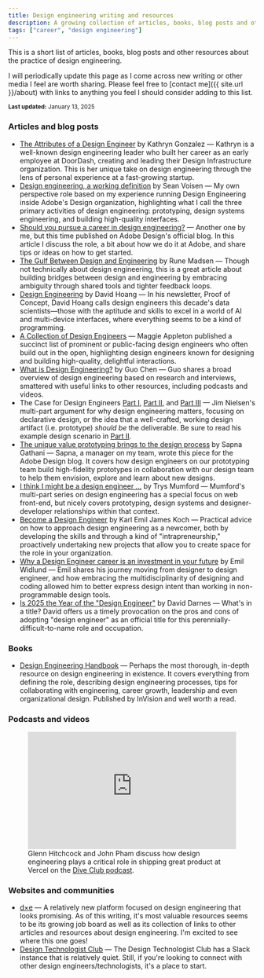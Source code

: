 ```yaml
---
title: Design engineering writing and resources
description: A growing collection of articles, books, blog posts and other resources about design engineering.
tags: ["career", "design engineering"]
---
```


This is a short list of articles, books, blog posts and other resources about the practice of design engineering. 

I will periodically update this page as I come across new writing or other media I feel are worth sharing. Please feel free to [contact me]({{ site.url }}/about) with links to anything you feel I should consider adding to this list.

<small>**Last updated:** <time datetime="2025-01-13">January 13, 2025</time></small>

### Articles and blog posts
- [The Attributes of a Design Engineer](https://www.ryngonzalez.com/blog/the-attributes-of-a-design-engineer) by Kathryn Gonzalez — Kathryn is a well-known design engineering leader who built her career as an early employee at DoorDash, creating and leading their Design Infrastructure organization. This is her unique take on design engineering through the lens of personal experience at a fast-growing startup.
- [Design engineering, a working definition](https://sean.voisen.org/writing/design-engineering-working-definition) by Sean Voisen — My own perspective role based on my experience running Design Engineering inside Adobe's Design organization, highlighting what I call the three primary activities of design engineering: prototyping, design systems engineering, and building high-quality interfaces.
- [Should you pursue a career in design
  engineering?](https://adobe.design/stories/leading-design/should-you-pursue-a-career-in-design-engineering) — Another one by me, but this time published on Adobe Design's official blog. In this article I discuss the role, a bit about how we do it at Adobe, and share tips or ideas on how to get started.
- [The Gulf Between Design and Engineering](https://designsystems.international/ideas/the-gulf-between-design-and-engineering/) by Rune Madsen — Though not technically about design engineering, this is a great article about building bridges between design and engineering by embracing ambiguity through shared tools and tighter feedback loops.
- [Design Engineering](https://www.proofofconcept.pub/p/design-engineering) by David Hoang — In his newsletter, Proof of Concept, David Hoang calls design engineers this decade's data scientists—those with the aptitude and skills to excel in a world of AI and multi-device interfaces, where everything seems to be a kind of programming.
- [A Collection of Design Engineers](https://maggieappleton.com/design-engineers) — Maggie Appleton published a succinct list of prominent or public-facing design engineers who often build out in the open, highlighting design engineers known for designing and building high-quality, delightful interactions.
- [What is Design Engineering?](https://www.letsguo.com/posts/what-is-design-engineering) by Guo Chen — Guo shares a broad overview of design engineering based on research and interviews, smattered with useful links to other resources, including podcasts and videos.
- The Case for Design Engineers [Part I](https://blog.jim-nielsen.com/2022/the-case-for-design-engineers/), [Part II](https://blog.jim-nielsen.com/2024/the-case-for-design-engineers-pt-ii/), and [Part III](https://blog.jim-nielsen.com/2024/the-case-for-design-engineers-pt-iii/) — Jim Nielsen's multi-part argument for why design engineering matters, focusing on declarative design, or the idea that a well-crafted, working design artifact (i.e. prototype) *should be* the deliverable. Be sure to read his example design scenario in [Part II](https://blog.jim-nielsen.com/2024/the-case-for-design-engineers-pt-ii/).
- [The unique value prototyping brings to the design process](https://adobe.design/stories/design-for-scale/the-unique-value-prototyping-brings-to-the-design-process) by Sapna Gathani — Sapna, a manager on my team, wrote this piece for the Adobe Design blog. It covers how design engineers on our prototyping team build high-fidelity prototypes in collaboration with our design team to help them envision, explore and learn about new designs.
- [I think I might be a design engineer ...](https://www.trysmudford.com/blog/i-think-im-a-design-engineer/) by Trys Mumford — Mumford's multi-part series on design engineering has a special focus on web front-end, but nicely covers prototyping, design systems and designer-developer relationships within that context.
- [Become a Design Engineer](https://kejk.tech/thoughts/become-a-design-engineer) by Karl Emil James Koch — Practical advice on how to approach design engineering as a newcomer, both by developing the skills and through a kind of "intrapreneurship," proactively undertaking new projects that allow you to create space for the role in your organization.
- [Why a Design Engineer career is an investment in your future](https://polar.sh/emilwidlund/posts/becoming-a-design-engineer-is-a-career-investment) by Emil Widlund — Emil shares his journey moving from designer to design engineer, and how embracing the multidisciplinarity of designing and coding allowed him to better express design intent than working in non-programmable design tools.
- [Is 2025 the Year of the "Design Engineer"](https://zeroheight.com/blog/design-engineer/) by David Darnes — What's in a title? David offers us a timely provocation on the pros and cons of adopting "design engineer" as an official title for this perennially-difficult-to-name role and occupation.

### Books
- [Design Engineering Handbook](https://marketing.invisionapp-cdn.com/www-assets.invisionapp.com/epubs/InVision_DesignEngineeringHandbook.pdf) — Perhaps the most thorough, in-depth resource on design engineering in existence. It covers everything from defining the role, describing design engineering processes, tips for collaborating with engineering, career growth, leadership and even organizational design. Published by InVision and well worth a read.

### Podcasts and videos
<figure>
<iframe style="width: 100%; min-width: 100%; aspect-ratio: 16/9" src="https://www.youtube.com/embed/U9X2tgPYcNk?si=9vjHiMKVskJVH3F5" title="YouTube video player" frameborder="0" allow="accelerometer; autoplay; clipboard-write; encrypted-media; gyroscope; picture-in-picture; web-share" referrerpolicy="strict-origin-when-cross-origin" allowfullscreen></iframe>
<figcaption style="text-align: left;">Glenn Hitchcock and John Pham discuss how design engineering plays a critical role in shipping great product at Vercel on the <a href="https://www.dive.club/">Dive Club podcast</a>.</figcaption>
</figure>

### Websites and communities
- [d×e](https://www.designengineer.xyz) — A relatively new platform focused on design engineering that looks promising. As of this writing, it's most valuable resources seems to be its growing job board as well as its collection of links to other articles and resources about design engineering. I'm excited to see where this one goes!
- [Design Technologist Club](https://designtechnologist.club/) — The Design Technologist Club has a Slack instance that is relatively quiet. Still, if you're looking to connect with other design engineers/technologists, it's a place to start.
